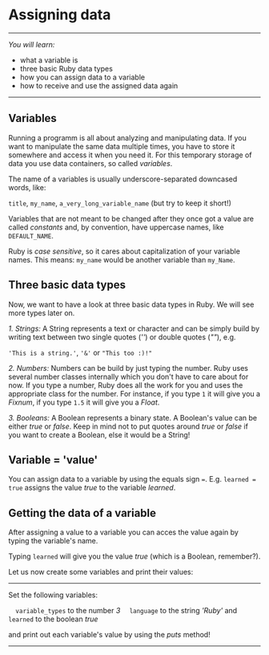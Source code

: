 # Assigning data

---

*You will learn:*
- what a variable is
- three basic Ruby data types
- how you can assign data to a variable
- how to receive and use the assigned data again

---

## Variables

Running a programm is all about analyzing and manipulating data.
If you want to manipulate the same data multiple times, you have to store it
somewhere and access it when you need it. For this temporary storage of data
you use data containers, so called *variables*.

The name of a variables is usually underscore-separated downcased words, like:

`title`, `my_name`, `a_very_long_variable_name` (but try to keep it short!)

Variables that are not meant to be changed after they once got a value are
called *constants* and, by convention, have uppercase names, like `DEFAULT_NAME`.

Ruby is *case sensitive*, so it cares about capitalization of your variable names.
This means: `my_name` would be another variable than `my_Name`.

## Three basic data types

Now, we want to have a look at three basic data types in Ruby. We will see more
types later on.

*1. Strings:* A String represents a text or character and can be simply build by
writing text between two single quotes (*''*) or double quotes (*""*), e.g.

`'This is a string.'`, `'&'` or `"This too :)!"`

*2. Numbers:* Numbers can be build by just typing the number. Ruby uses several
number classes internally which you don't have to care about for now.
If you type a number, Ruby does all the work for you and uses the appropriate
class for the number. For instance, if you type `1` it will give you a *Fixnum*,
if you type `1.5` it will give you a *Float*.

*3. Booleans:* A Boolean represents a binary state. A Boolean's value can be
either *true* or *false*. Keep in mind not to put quotes around *true* or *false*
if you want to create a Boolean, else it would be a String!

## Variable = 'value'

You can assign data to a variable by using the equals sign `=`.
E.g. `learned = true` assigns the value *true* to the variable *learned*.

## Getting the data of a variable

After assigning a value to a variable you can acces the value again by typing
the variable's name.

Typing `learned` will give you the value *true* (which is a Boolean, remember?).

Let us now create some variables and print their values:

---

Set the following variables:

`  variable_types`  to the number *3*
`  language`        to the string *'Ruby'* and
`  learned`         to the boolean *true*

and print out each variable's value by using the *puts* method!

---